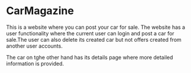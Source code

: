 # CarMagazine


This is a website where you can post your car for sale. The website has a user functionality where the current user can login and post a car for sale.The user can also delete its created car but not offers created from another user accounts.

The car on tghe other hand has its details page where more detailed information is provided.

